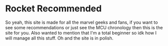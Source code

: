 # Rocket Recommended 


So yeah, this site is made for all the marvel geeks and fans, if you want to see some recommendations
or just see the MCU chronology then this is the site for you. 
Also wanted to mention that I'm a total beginner so idk how I will manage all this stuff.
Oh and the site is in polish.

